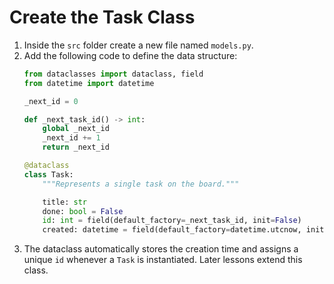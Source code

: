 # Create the Task Class

1. Inside the `src` folder create a new file named `models.py`.
2. Add the following code to define the data structure:
   ```python
   from dataclasses import dataclass, field
   from datetime import datetime

   _next_id = 0

   def _next_task_id() -> int:
       global _next_id
       _next_id += 1
       return _next_id

   @dataclass
   class Task:
       """Represents a single task on the board."""

       title: str
       done: bool = False
       id: int = field(default_factory=_next_task_id, init=False)
       created: datetime = field(default_factory=datetime.utcnow, init=False)
   ```
3. The dataclass automatically stores the creation time and assigns a unique
   `id` whenever a `Task` is instantiated. Later lessons extend this class.
